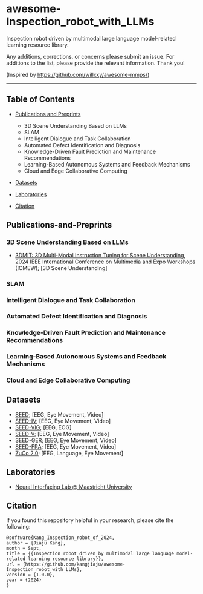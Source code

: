 # awesome-Inspection_robot_with_LLMs
 Inspection robot driven by multimodal large language model-related learning resource library.

 Any additions, corrections, or concerns please submit an issue. For additions to the list, please provide the relevant information. Thank you!

 (Inspired by https://github.com/willxxy/awesome-mmps/) 

***

## Table of Contents

- [Publications and Preprints](#publications-and-preprints)
  - 3D Scene Understanding Based on LLMs
  - SLAM
  - Intelligent Dialogue and Task Collaboration
  - Automated Defect Identification and Diagnosis
  - Knowledge-Driven Fault Prediction and Maintenance Recommendations
  - Learning-Based Autonomous Systems and Feedback Mechanisms
  - Cloud and Edge Collaborative Computing
- [Datasets](#datasets)

- [Laboratories](#laboratories)

- [Citation](#citation)


## Publications-and-Preprints

### 3D Scene Understanding Based on LLMs

- [3DMIT: 3D Multi-Modal Instruction Tuning for Scene Understanding](https://ieeexplore.ieee.org/abstract/document/10645462), 2024 IEEE International Conference on Multimedia and Expo Workshops (ICMEW); [3D Scene Understanding]

### SLAM

### Intelligent Dialogue and Task Collaboration

### Automated Defect Identification and Diagnosis

### Knowledge-Driven Fault Prediction and Maintenance Recommendations

### Learning-Based Autonomous Systems and Feedback Mechanisms

### Cloud and Edge Collaborative Computing

## Datasets
- [SEED](https://bcmi.sjtu.edu.cn/home/seed/seed.html); [EEG, Eye Movement, Video]
- [SEED-IV](https://bcmi.sjtu.edu.cn/home/seed/seed-iv.html); [EEG, Eye Movement, Video]
- [SEED-VIG](https://bcmi.sjtu.edu.cn/home/seed/seed-vig.html); [EEG, EOG]
- [SEED-V](https://bcmi.sjtu.edu.cn/home/seed/seed-v.html); [EEG, Eye Movement, Video]
- [SEED-GER](https://bcmi.sjtu.edu.cn/home/seed/seed-GER.html); [EEG, Eye Movement, Video]
- [SEED-FRA](https://bcmi.sjtu.edu.cn/home/seed/seed-FRA.html); [EEG, Eye Movement, Video]
- [ZuCo 2.0](https://osf.io/2urht/); [EEG, Language, Eye Movement]


## Laboratories
- [Neural Interfacing Lab @ Maastricht University](https://neuralinterfacinglab.github.io/)

## Citation
If you found this repository helpful in your research, please cite the following:

```
@software{Kang_Inspection_robot_of_2024,
author = {Jiaju Kang},
month = Sept,
title = {{Inspection robot driven by multimodal large language model-related learning resource library}},
url = {https://github.com/kangjiaju/awesome-Inspection_robot_with_LLMs},
version = {1.0.0},
year = {2024}
}
```

